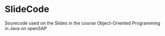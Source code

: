 # SlideCode
Sourecode used on the Slides in the course Object-Oriented Programming in Java on openSAP
